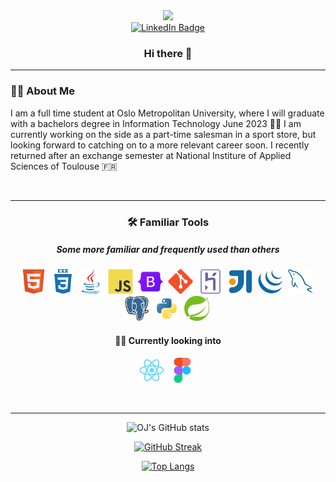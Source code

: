 <div id="header" align="center">
 
  <img src="https://media.giphy.com/media/FkdU6Or6txxpPdOsL8/giphy.gif" width="100"/>

  <div id="badges">
       <a href="https://www.linkedin.com/in/ole-jørgen-knoph-53217620a/">
         <img src="https://img.shields.io/badge/LinkedIn-blue?style=for-the-badge&logo=linkedin&logoColor=white" alt="LinkedIn Badge"/>
       </a>
  </div>
 
   ### Hi there 👋
 
 </div>
 
<hr>

### 👨‍💻 About Me
I am a full time student at Oslo Metropolitan University, where I will graduate with a bachelors degree in Information Technology June 2023 👨‍🎓 I am currently working on the side as a part-time salesman in a sport store, but looking forward to catching on to a more relevant career soon. I recently returned after an exchange semester at National Institure of Applied Sciences of Toulouse 🇫🇷

<br>
<hr>

<div align="center">
   <h3> 🛠️ Familiar Tools </h3>
   <h5>Some more familiar and frequently used than others</h5>
 
 <div>
    <img src="https://github.com/devicons/devicon/blob/master/icons/html5/html5-original.svg" title="HTML5" alt="HTML" width="40" height="40"/>&nbsp;
  <img src="https://github.com/devicons/devicon/blob/master/icons/css3/css3-plain-wordmark.svg"  title="CSS3" alt="CSS" width="40" height="40"/>&nbsp;<img src="https://github.com/devicons/devicon/blob/master/icons/java/java-original.svg" title="Java" alt="Java" width="40" height="40"/>&nbsp;
<img src="https://github.com/devicons/devicon/blob/master/icons/javascript/javascript-original.svg" title="JavaScript" alt="JavaScript" width="40" height="40"/>&nbsp;
   <img src="https://github.com/devicons/devicon/blob/master/icons/bootstrap/bootstrap-original.svg"  title="Bootstrap" alt="Bootstrap" width="40" height="40"/>&nbsp;
  <img src="https://github.com/devicons/devicon/blob/master/icons/git/git-original.svg"  title="Git" alt="Git" width="40" height="40"/>&nbsp;
  <img src="https://github.com/devicons/devicon/blob/master/icons/heroku/heroku-original.svg"  title="Heroku" alt="Heroku" width="40" height="40"/>&nbsp;
  <img src="https://github.com/devicons/devicon/blob/master/icons/intellij/intellij-original.svg"  title="IntelliJ" alt="IntelliJ" width="40" height="40"/>&nbsp;
  <img src="https://github.com/devicons/devicon/blob/master/icons/jquery/jquery-original.svg"  title="JQuery" alt="JQuery" width="40" height="40"/>&nbsp;
  <img src="https://github.com/devicons/devicon/blob/master/icons/mysql/mysql-original.svg"  title="MySQL" alt="MySQL" width="40" height="40"/>&nbsp;
  <img src="https://github.com/devicons/devicon/blob/master/icons/postgresql/postgresql-original.svg"  title="PostGresSQL" alt="PostGresSQL" width="40" height="40"/>&nbsp;
  <img src="https://github.com/devicons/devicon/blob/master/icons/python/python-original.svg"  title="Python" alt="Python" width="40" height="40"/>&nbsp;
  <img src="https://github.com/devicons/devicon/blob/master/icons/spring/spring-original.svg"  title="SpringBoot" alt="SpringBoot" width="40" height="40"/>&nbsp;
 
  <h4> 👷‍♂️ Currently looking into </h4>

 <img src="https://github.com/devicons/devicon/blob/master/icons/react/react-original.svg"  title="React" alt="React" width="40" height="40"/>&nbsp;
  <img src="https://github.com/devicons/devicon/blob/master/icons/figma/figma-original.svg"  title="Figma" alt="Figma" width="40" height="40"/>&nbsp;

</div>


<br>
<hr>

 ![OJ's GitHub stats](https://github-readme-stats.vercel.app/api?username=OleJorgenKnoph&show_icons=true&theme=github_dark&hide_border=true&hide=stars)
 
[![GitHub Streak](http://github-readme-streak-stats.herokuapp.com?user=OleJorgenKnoph&theme=blueberry_duo&hide_border=true)](https://git.io/streak-stats)

 
[![Top Langs](https://github-readme-stats.vercel.app/api/top-langs/?username=OleJorgenKnoph&layout=compact&theme=github_dark&hide_border=true)](https://github.com/OleJorgenKnoph/github-readme-stats)


